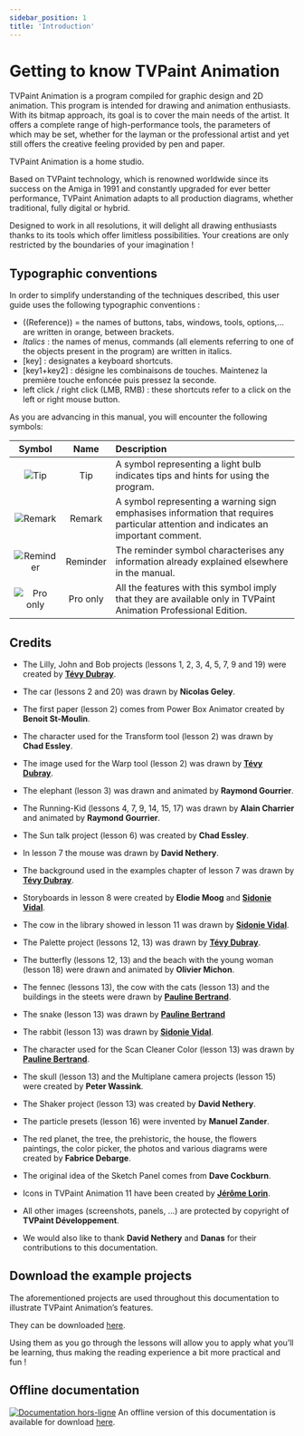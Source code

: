 ```yaml
---
sidebar_position: 1
title: 'Introduction'
---
```


# Getting to know TVPaint Animation

TVPaint Animation is a program compiled for graphic design and 2D animation. This program is intended for drawing and animation enthusiasts. With its bitmap approach, its goal is to cover the main needs of the artist. It offers a complete range of high-performance tools, the parameters of which may be set, whether for the layman or the professional artist and yet still offers the creative feeling provided by pen and paper.

TVPaint Animation is a home studio.

Based on TVPaint technology, which is renowned worldwide since its success on the Amiga in 1991 and constantly upgraded for ever better performance, TVPaint Animation adapts to all production diagrams, whether traditional, fully digital or hybrid.

Designed to work in all resolutions, it will delight all drawing enthusiasts thanks to its tools which offer limitless possibilities. Your creations are only restricted by the boundaries of your imagination !

## Typographic conventions

In order to simplify understanding of the techniques described, this user guide uses the following typographic conventions :

- ((Reference)) =  the names of buttons, tabs, windows, tools, options,... are written in orange, between brackets.
- *Italics* : the names of menus, commands (all elements referring to one of the objects present in the program) are written in italics.
- [key] : designates a keyboard shortcuts.
- [key1+key2] : désigne les combinaisons de touches. Maintenez la première touche enfoncée puis pressez la seconde.
- left click / right click (LMB, RMB) : these shortcuts refer to a click on the left or right mouse button.

As you are advancing in this manual, you will encounter the following symbols:

| Symbol                         | Name     | Description |
| :----------------------------: | :------: | :---------- |
| ![Tip](/img/tip.png)           | Tip      | A symbol representing a light bulb indicates tips and hints for using the program. |
| ![Remark](/img/remark.png)     | Remark   | A symbol representing a warning sign emphasises information that requires particular attention and indicates an important comment. |
| ![Reminder](/img/reminder.png) | Reminder | The reminder symbol characterises any information already explained elsewhere in the manual. |
| ![Pro only](/img/pro-only.png) | Pro only | All the features with this symbol imply that they are available only in TVPaint Animation Professional Edition. |

## Credits

- The Lilly, John and Bob projects (lessons 1, 2, 3, 4, 5, 7, 9 and 19) were created by **[Tévy Dubray](http://tevy-dub.tumblr.com/)**.
- The car (lessons 2 and 20) was drawn by **Nicolas Geley**.
- The first paper (lesson 2) comes from Power Box Animator created by **Benoit St-Moulin**.
- The character used for the Transform tool (lesson 2) was drawn by **Chad Essley**.
- The image used for the Warp tool (lesson 2) was drawn by **[Tévy Dubray](http://tevy-dub.tumblr.com/)**.
- The elephant (lesson 3) was drawn and animated by **Raymond Gourrier**.
- The Running-Kid (lessons 4, 7, 9, 14, 15, 17) was drawn by **Alain Charrier** and animated by **Raymond Gourrier**.
- The Sun talk project (lesson 6) was created by **Chad Essley**.
- In lesson 7 the mouse was drawn by **David Nethery**.
- The background used in the examples chapter of lesson 7 was drawn by **[Tévy Dubray](http://tevy-dub.tumblr.com/)**.
- Storyboards in lesson 8 were created by **Elodie Moog** and **[Sidonie Vidal](http://sidonievidal.tumblr.com/)**.
- The cow in the library showed in lesson 11 was drawn by **[Sidonie Vidal](http://sidonievidal.tumblr.com/)**.

- The Palette project (lessons 12, 13) was drawn by **[Tévy Dubray](http://tevy-dub.tumblr.com/)**.
- The butterfly (lessons 12, 13) and the beach with the young woman (lesson 18) were drawn and animated by **Olivier Michon**.
- The fennec (lessons 13), the cow with the cats (lesson 13) and the buildings in the steets were drawn by **[Pauline Bertrand](http://paulinebertrand.jimdo.com/)**.
- The snake (lesson 13) was drawn by **[Pauline Bertrand](http://paulinebertrand.jimdo.com/)**
- The rabbit (lesson 13) was drawn by **[Sidonie Vidal](http://sidonievidal.tumblr.com/)**.
- The character used for the Scan Cleaner Color (lesson 13) was drawn by **[Pauline Bertrand](http://paulinebertrand.jimdo.com/)**.
- The skull (lesson 13) and the Multiplane camera projects (lesson 15) were created by **Peter Wassink**.
- The Shaker project (lesson 13) was created by **David Nethery**.
- The particle presets (lesson 16) were invented by **Manuel Zander**.

- The red planet, the tree, the prehistoric, the house, the flowers paintings, the color picker, the photos and various diagrams were created by **Fabrice Debarge**.
- The original idea of the Sketch Panel comes from **Dave Cockburn**.
- Icons in TVPaint Animation 11 have been created by **[Jérôme Lorin](http://www.naaty-design.com/)**.
- All other images (screenshots, panels, ...) are protected by copyright of **TVPaint Développement**.

- We would also like to thank **David Nethery** and **Danas** for their contributions to this documentation.

## Download the example projects

The aforementioned projects are used throughout this documentation to illustrate TVPaint Animation’s features.

They can be downloaded [here](https://www.tvpaint.com/doc/tvp11/files/example-projects/tvp-example-projects.zip).

Using them as you go through the lessons will allow you to apply what you’ll be learning, thus making the reading experience a bit more practical and fun !

## Offline documentation

[![Documentation hors-ligne](/img/zip.png)](https://www.tvpaint.com/offline-documentation-tvpaint-animation-11) An offline version of this documentation is available for download [here](https://www.tvpaint.com/offline-documentation-tvpaint-animation-11).
